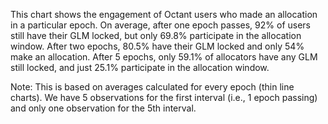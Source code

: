 
This chart shows the engagement of Octant users who made an allocation in a particular epoch. On average, after one epoch passes, 92% of users still have their GLM locked, but only 69.8% participate in the allocation window. After two epochs, 80.5% have their GLM locked and only 54% make an allocation. After 5 epochs, only 59.1% of allocators have any GLM still locked, and just 25.1% participate in the allocation window.

Note: This is based on averages calculated for every epoch (thin line charts). We have 5 observations for the first interval (i.e., 1 epoch passing) and only one observation for the 5th interval.